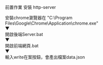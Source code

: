 前置作業 安裝 http-server</br>

安裝chrome瀏覽器在 "C:\Program Files\Google\Chrome\Application\chrome.exe" </br>
▼</br>
開啟後端Server.bat</br>
▼</br>
開啟前端網頁.bat</br>
▼</br>
輸入write在案按鈕，會產出檔案data.json</br>
